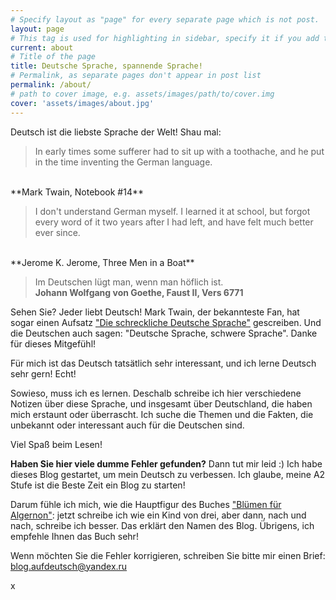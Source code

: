 ```yaml
---
# Specify layout as "page" for every separate page which is not post.
layout: page
# This tag is used for highlighting in sidebar, specify it if you add this page to sidebar in _includes/navigation.html
current: about
# Title of the page
title: Deutsche Sprache, spannende Sprache!
# Permalink, as separate pages don't appear in post list
permalink: /about/
# path to cover image, e.g. assets/images/path/to/cover.img
cover: 'assets/images/about.jpg'
---
```

Deutsch ist die liebste Sprache der Welt! Shau mal:

> In early times some sufferer had to sit up with a toothache, and he put in the time inventing the German language.
<br>
**Mark Twain, Notebook #14**

> I don't understand German myself. I learned it at school, but forgot every word of it two years after I had left, and have felt much better ever since. 
<br>
**Jerome K. Jerome, Three Men in a Boat**

> Im Deutschen lügt man, wenn man höflich ist.
> <br>
>**Johann Wolfgang von Goethe, Faust II, Vers 6771**

Sehen Sie? Jeder liebt Deutsch! Mark Twain, der bekannteste Fan, hat sogar einen Aufsatz ["Die schreckliche Deutsche Sprache"][essay] gescreiben.
Und die Deutschen auch sagen: "Deutsche Sprache, schwere Sprache". Danke für dieses Mitgefühl! 

Für mich ist das Deutsch tatsätlich sehr interessant, und ich lerne Deutsch sehr gern! Echt!

Sowieso, muss ich es lernen.
Deschalb schreibe ich hier verschiedene Notizen über 
diese Sprache, und insgesamt über Deutschland, die haben mich erstaunt oder überrascht.
Ich suche die Themen und die Fakten, die unbekannt oder interessant auch für die Deutschen sind.

Viel Spaß beim Lesen!

**Haben Sie hier viele dumme Fehler gefunden?**
Dann tut mir leid :) Ich habe dieses Blog gestartet, um mein Deutsch zu verbessen. Ich glaube, meine A2 Stufe ist die Beste Zeit ein Blog zu starten!

Darum fühle ich mich, wie die Hauptfigur des Buches ["Blümen für Algernon"][blumen]:
jetzt schreibe ich wie ein Kind von drei, aber dann, nach und nach, schreibe ich besser. Das erklärt den Namen des Blog. Übrigens, ich empfehle Ihnen das Buch sehr!

Wenn möchten Sie die Fehler korrigieren, schreiben Sie bitte mir einen Brief:
<blog.aufdeutsch@yandex.ru>

[blumen]: http://www.amazon.de/dp/3608960295
[essay]: https://en.wikisource.org/wiki/A_Tramp_Abroad/Appendix_D
x
